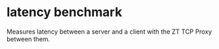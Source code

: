 # latency benchmark

Measures latency between a server and a client with the ZT TCP Proxy between them.
